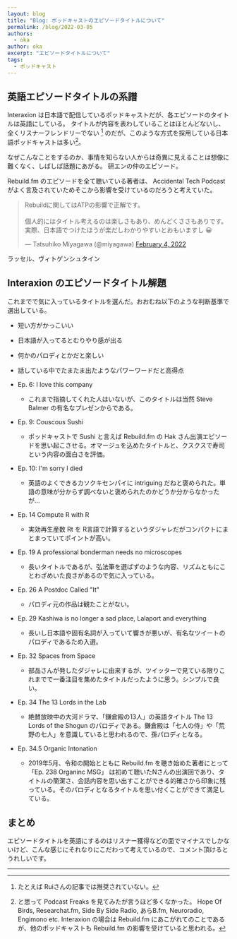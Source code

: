 ```yaml
---
layout: blog
title: "Blog: ポッドキャストのエピソードタイトルについて"
permalink: /blog/2022-03-05
authors:
  - oka
author: oka
excerpt: "エピソードタイトルについて"
tags:
  - ポッドキャスト
---
```


## 英語エピソードタイトルの系譜

Interaxion は日本語で配信しているポッドキャストだが、各エピソードのタイトルは英語にしている。
タイトルが内容を表わしていることはほとんどないし、全くリスナーフレンドリーでない [^1] のだが、このような方式を採用している日本語ポッドキャストは多い[^2]。
[^1]: たとえば Ruiさんの記事では推奨されていない。
[^2]: と思って Podcast Freaks を見てみたが言うほど多くなかった。
Hope Of Birds, Researchat.fm, Side By Side Radio, あらB.fm, Neuroradio, Engimono etc.
Interaxion の場合は Rebuild.fm にあこがれてのことであるが、他のポッドキャストも Rebuild.fm の影響を受けていると思われる。

なぜこんなことをするのか、事情を知らない人からは奇異に見えることは想像に難くなく、しばしば話題にあがる。
研エンの仲のエピソード。

Rebuild.fm のエピソードを全て聴いている著者は、 Accidental Tech Podcast がよく言及されていためそこから影響を受けているのだろうと考えていた。 



<blockquote class="twitter-tweet tw-align-center"><p lang="ja" dir="ltr">Rebuildに関してはATPの影響で正解です。<br><br>個人的にはタイトル考えるのは楽しさもあり、めんどくささもありです。実際、日本語でつけたほうが楽だしわかりやすいとおもいますし 😀</p>&mdash; Tatsuhiko Miyagawa (@miyagawa) <a href="https://twitter.com/miyagawa/status/1489672393291288577?ref_src=twsrc%5Etfw">February 4, 2022</a>
</blockquote> <script async src="https://platform.twitter.com/widgets.js" charset="utf-8"></script>

ラッセル、ヴィトゲンシュタイン


## Interaxion のエピソードタイトル解題

これまでで気に入っているタイトルを選んだ。おおむね以下のような判断基準で選出している。


- 短い方がかっこいい
- 日本語が入ってるとむりやり感が出る
- 何かのパロディとかだと楽しい
- 話している中でたまたま出たようなパワーワードだと高得点

- Ep. 6: I love this company
  - これまで指摘してくれた人はいないが、このタイトルは当然 Steve Balmer の有名なプレゼンからである。
- Ep. 9: Couscous Sushi
  - ポッドキャストで Sushi と言えば Rebuild.fm の Hak さん出演エピソードを思い起こさせる。オマージュを込めたタイトルと、クスクスで寿司という内容の面白さを評価。
- Ep. 10: I'm sorry I died
  - 英語のよくできるカソクキセンパイに intriguing だねと褒められた。単語の意味が分からず調べないと褒められたのかどうか分からなかったが...
- Ep. 14 Compute R with R
  - 実効再生産数 Rt を R言語で計算するというダジャレだがコンパクトにまとまっていてポイントが高い。
- Ep. 19 A professional bonderman needs no microscopes
  - 長いタイトルであるが、弘法筆を選ばずのような内容、リズムともにことわざめいた良さがあるので気に入っている。
- Ep. 26 A Postdoc Called "It"
  - パロディ元の作品は観たことがない。
- Ep. 29 Kashiwa is no longer a sad place, Lalaport and everything
  - 長いし日本語や固有名詞が入っていて響きが悪いが、有名なツイートのパロディであるため入選。
- Ep. 32 Spaces from Space
  - 部品さんが発したダジャレに由来するが、ツイッターで見ている限りこれまでで一番注目を集めたタイトルだったように思う。シンプルで良い。
- Ep. 34 The 13 Lords in the Lab
  - 絶賛放映中の大河ドラマ、「鎌倉殿の13人」の英語タイトル The 13 Lords of the Shogun のパロディである。鎌倉殿は「七人の侍」や「荒野の七人」を意識していると思われるので、孫パロディとなる。
- Ep. 34.5 Organic Intonation
  - 2019年5月、令和の開始とともに Rebuild.fm を聴き始めた著者にとって 「Ep. 238 Organinc MSG」 は初めて聴いたNさんの出演回であり、タイトルの簡潔さ、会話内容を思い出すことができる的確さから印象に残っている。そのパロディとなるタイトルを思い付くことができて満足している。


## まとめ

エピソードタイトルを英語にするのはリスナー獲得などの面でマイナスでしかないけど、こんな感じにそれなりにこだわって考えているので、コメント頂けるとうれしいです。




---
